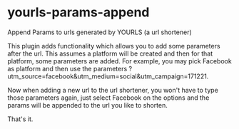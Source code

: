 # yourls-params-append
Append Params to urls generated by YOURLS (a url shortener)


This plugin adds functionality which allows you to add some parameters after the url. This assumes a platform will be created and then for that platform, some parameters are added.
For example, you may pick Facebook as platform and then use the parameters ?utm_source=facebook&utm_medium=social&utm_campaign=171221.

Now when adding a new url to the url shortener, you won't have to type those parameters again, just select Facebook on the options and the params will be appended to the url you like to shorten.

That's it.


